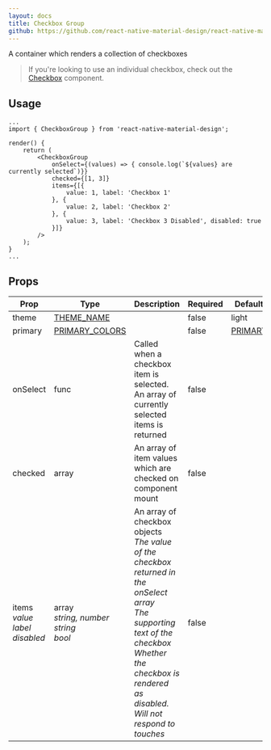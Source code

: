 ```yaml
---
layout: docs
title: Checkbox Group
github: https://github.com/react-native-material-design/react-native-material-design/blob/master/lib/CheckboxGroup.js
---
```


A container which renders a collection of checkboxes 

> If you're looking to use an individual checkbox, check out the [Checkbox](/components/checkbox) component.

## Usage

```
...
import { CheckboxGroup } from 'react-native-material-design';

render() {
	return (
		<CheckboxGroup
			onSelect={(values) => { console.log(`${values} are currently selected`)}}
			checked={[1, 3]}
			items={[{
				value: 1, label: 'Checkbox 1'
			}, {
				value: 2, label: 'Checkbox 2'
			}, {
				value: 3, label: 'Checkbox 3 Disabled', disabled: true
			}]}
		/>
	);
}
...
```

## Props

Prop | Type | Description | Required | Default
--- | --- | --- | --- | ---
theme | [THEME_NAME](/api/theme_name) |  | false | light
primary | [PRIMARY_COLORS](/api/primary_colors) |  | false | [PRIMARY](/api/primary)
onSelect | func | Called when a checkbox item is selected. An array of currently selected items is returned | false |
checked | array | An array of item values which are checked on component mount | false |
items <br /> *value* <br /> *label* <br /> *disabled* | array <br /> *string, number* <br /> *string* <br /> *bool* | An array of checkbox objects <br /> *The value of the checkbox returned in the onSelect array* <br /> *The supporting text of the checkbox* <br /> *Whether the checkbox is rendered as disabled. Will not respond to touches* | false |